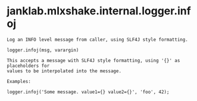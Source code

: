 # janklab.mlxshake.internal.logger.infoj

```text
Log an INFO level message from caller, using SLF4J style formatting.

logger.infoj(msg, varargin)

This accepts a message with SLF4J style formatting, using '{}' as placeholders for
values to be interpolated into the message.

Examples:

logger.infoj('Some message. value1={} value2={}', 'foo', 42);

```

